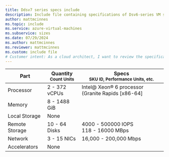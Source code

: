 ```yaml
---
title: Ddsv7 series specs include
description: Include file containing specifications of Dsv6-series VM sizes.
author: mattmcinnes
ms.topic: include
ms.service: azure-virtual-machines
ms.subservice: sizes
ms.date: 07/29/2024
ms.author: mattmcinnes
ms.reviewer: mattmcinnes
ms.custom: include file
# Customer intent: As a cloud architect, I want to review the specifications of Dsv6-series VM sizes, so that I can select the appropriate virtual machine configurations for my application’s requirements.
---
```

| Part | Quantity <br><sup>Count Units | Specs <br><sup>SKU ID, Performance Units, etc.  |
|---|---|---|
| Processor      | 2 - 372 vCPUs       |Intel@ Xeon® 6 processor (Granite Rapids [x86-64]                               |
| Memory         | 8 - 1488 GiB          |                                  |
| Local Storage  | None           |                                |
| Remote Storage | 10 - 64 Disks    | 4000 - 500000 IOPS <br>118 - 16000 MBps   |
| Network        | 3 - 15 NICs          | 16,000 - 200,000 Mbps                          |
| Accelerators   | None              |                                   |
